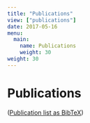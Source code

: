 ```yaml
---
title: "Publications"
view: ["publications"]
date: 2017-05-16
menu:
  main:
    name: Publications
    weight: 30
weight: 30
---
```


# Publications

([Publication list as BibTeX](/references.bib))
